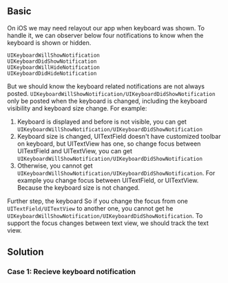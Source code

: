 ## Basic
On iOS we may need relayout our app when keyboard was shown. To handle it, we can observer below four notifications to know when the keyboard is shown or hidden.

    UIKeyboardWillShowNotification
    UIKeyboardDidShowNotification
    UIKeyboardWillHideNotification
    UIKeyboardDidHideNotification
  
But we should know the keyboard related notifications are not always posted. `UIKeyboardWillShowNotification/UIKeyboardDidShowNotification` only be posted when the keyboard is changed, including the keyboard visibility and keyboard size change. For example:

1. Keyboard is displayed and before is not visible, you can get `UIKeyboardWillShowNotification/UIKeyboardDidShowNotification`
2. Keyboard size is changed, UITextField doesn't have customized toolbar on keyboard, but UITextView has one, so change focus between UITextField and UITextView, you can get `UIKeyboardWillShowNotification/UIKeyboardDidShowNotification`
3. Otherwise, you cannot get `UIKeyboardWillShowNotification/UIKeyboardDidShowNotification`. For example you change focus between UITextField, or UITextView. Because the keyboard size is not changed.

Further step, the keyboard So if you change the focus from one `UITextField/UITextView` to another one, you cannot get he `UIKeyboardWillShowNotification/UIKeyboardDidShowNotification`. To support the focus changes between text view, we should track the text view.

## Solution

### Case 1: Recieve keyboard notification

